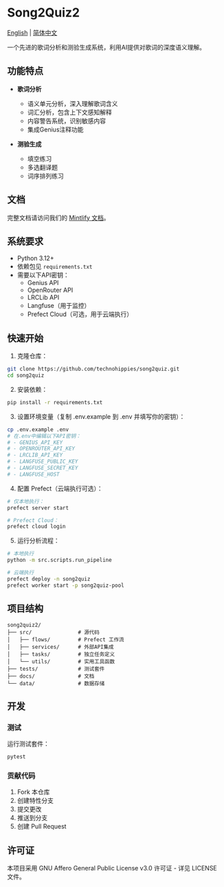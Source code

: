 # Song2Quiz2

[English](README.md) | [简体中文](README.zh-CN.md)

一个先进的歌词分析和测验生成系统，利用AI提供对歌词的深度语义理解。

## 功能特点

- **歌词分析**
  - 语义单元分析，深入理解歌词含义
  - 词汇分析，包含上下文感知解释
  - 内容警告系统，识别敏感内容
  - 集成Genius注释功能

- **测验生成**
  - 填空练习
  - 多选翻译题
  - 词序排列练习

## 文档

完整文档请访问我们的 [Mintlify 文档](./docs/)。

## 系统要求

- Python 3.12+
- 依赖包见 `requirements.txt`
- 需要以下API密钥：
  - Genius API
  - OpenRouter API
  - LRCLib API
  - Langfuse（用于监控）
  - Prefect Cloud（可选，用于云端执行）

## 快速开始

1. 克隆仓库：
```bash
git clone https://github.com/technohippies/song2quiz.git
cd song2quiz
```

2. 安装依赖：
```bash
pip install -r requirements.txt
```

3. 设置环境变量（复制 .env.example 到 .env 并填写你的密钥）：
```bash
cp .env.example .env
# 在.env中编辑以下API密钥：
# - GENIUS_API_KEY
# - OPENROUTER_API_KEY
# - LRCLIB_API_KEY
# - LANGFUSE_PUBLIC_KEY
# - LANGFUSE_SECRET_KEY
# - LANGFUSE_HOST
```

4. 配置 Prefect（云端执行可选）：
```bash
# 仅本地执行：
prefect server start

# Prefect Cloud：
prefect cloud login
```

5. 运行分析流程：
```bash
# 本地执行
python -m src.scripts.run_pipeline

# 云端执行
prefect deploy -n song2quiz
prefect worker start -p song2quiz-pool
```

## 项目结构

```
song2quiz2/
├── src/               # 源代码
│   ├── flows/         # Prefect 工作流
│   ├── services/      # 外部API集成
│   ├── tasks/         # 独立任务定义
│   └── utils/         # 实用工具函数
├── tests/             # 测试套件
├── docs/              # 文档
└── data/              # 数据存储
```

## 开发

### 测试

运行测试套件：
```bash
pytest
```

### 贡献代码

1. Fork 本仓库
2. 创建特性分支
3. 提交更改
4. 推送到分支
5. 创建 Pull Request

## 许可证

本项目采用 GNU Affero General Public License v3.0 许可证 - 详见 LICENSE 文件。
